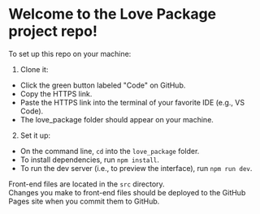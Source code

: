 # Welcome to the Love Package project repo! 

To set up this repo on your machine:
1. Clone it:
- Click the green button labeled "Code" on GitHub.
- Copy the HTTPS link.
- Paste the HTTPS link into the terminal of your favorite IDE (e.g., VS Code).
- The love_package folder should appear on your machine. 

2. Set it up:
- On the command line, ```cd``` into the ```love_package``` folder.
- To install dependencies, run ```npm install```.
- To run the dev server (i.e., to preview the interface), run ```npm run dev```.

Front-end files are located in the ```src``` directory.  
Changes you make to front-end files should be deployed to the GitHub Pages
site when you commit them to GitHub.